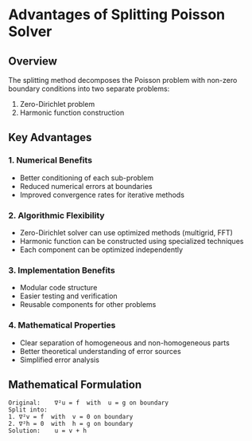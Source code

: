 # Advantages of Splitting Poisson Solver

## Overview
The splitting method decomposes the Poisson problem with non-zero boundary conditions into two separate problems:
1. Zero-Dirichlet problem
2. Harmonic function construction

## Key Advantages

### 1. Numerical Benefits
- Better conditioning of each sub-problem
- Reduced numerical errors at boundaries
- Improved convergence rates for iterative methods

### 2. Algorithmic Flexibility
- Zero-Dirichlet solver can use optimized methods (multigrid, FFT)
- Harmonic function can be constructed using specialized techniques
- Each component can be optimized independently

### 3. Implementation Benefits
- Modular code structure
- Easier testing and verification
- Reusable components for other problems

### 4. Mathematical Properties
- Clear separation of homogeneous and non-homogeneous parts
- Better theoretical understanding of error sources
- Simplified error analysis

## Mathematical Formulation
```
Original:    ∇²u = f  with  u = g on boundary
Split into:
1. ∇²v = f  with  v = 0 on boundary
2. ∇²h = 0  with  h = g on boundary
Solution:    u = v + h
```
